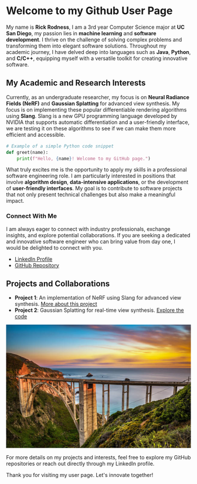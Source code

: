 # Welcome to my Github User Page

My name is **Rick Rodness**, I am a 3rd year Computer Science major at **UC San Diego**, my passion lies in **machine learning** and **software development**. I thrive on the challenge of solving complex problems and transforming them into elegant software solutions. Throughout my academic journey, I have delved deep into languages such as **Java**, **Python**, and **C/C++**, equipping myself with a versatile toolkit for creating innovative software.

## My Academic and Research Interests

Currently, as an undergraduate researcher, my focus is on **Neural Radiance Fields (NeRF)** and **Gaussian Splatting** for advanced view synthesis. My focus is on implementing these popular differentiable rendering algorithms using **Slang**. Slang is a new GPU programming language developed by NVIDIA that supports automatic differentiation and a user-friendly interface, we are testing it on these algorithms to see if we can make them more efficient and accessible.

```python
# Example of a simple Python code snippet
def greet(name):
    print(f"Hello, {name}! Welcome to my GitHub page.")
```

What truly excites me is the opportunity to apply my skills in a professional software engineering role. I am particularly interested in positions that involve **algorithm design**, **data-intensive applications**, or the development of **user-friendly interfaces**. My goal is to contribute to software projects that not only present technical challenges but also make a meaningful impact.

### Connect With Me

I am always eager to connect with industry professionals, exchange insights, and explore potential collaborations. If you are seeking a dedicated and innovative software engineer who can bring value from day one, I would be delighted to connect with you.

- [LinkedIn Profile](https://www.linkedin.com/in/rick-rodness/)
- [GitHub Repository](https://github.com/rickrodness)

## Projects and Collaborations

- **Project 1**: An implementation of NeRF using Slang for advanced view synthesis. [More about this project](https://arxiv.org/abs/2003.08934)
- **Project 2**: Gaussian Splatting for real-time view synthesis. [Explore the code](https://github.com/graphdeco-inria/gaussian-splatting)

![A scenic view representing my love for the outdoors](/Screenshots/big-sur.jpg)

For more details on my projects and interests, feel free to explore my GitHub repositories or reach out directly through my LinkedIn profile.

Thank you for visiting my user page. Let's innovate together!
